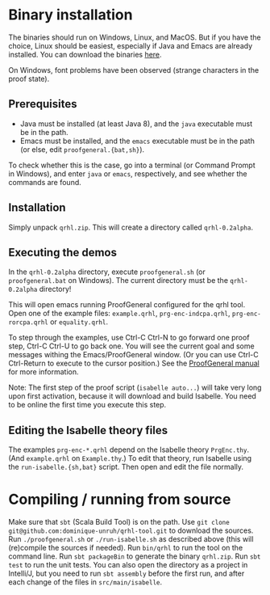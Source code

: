 # Binary installation

The binaries should run on Windows, Linux, and MacOS.
But if you have the choice, Linux should be easiest, especially if Java and Emacs are already installed.
You can download the binaries [here](https://www.ut.ee/~unruh/qrhl.zip). 

On Windows, font problems have been observed (strange characters in the proof state).  

## Prerequisites

* Java must be installed (at least Java 8), and the `java` executable must be in the path.
* Emacs must be installed, and the `emacs` executable must be in the path (or else, edit `proofgeneral.{bat,sh}`).

To check whether this is the case, go into a terminal (or Command Prompt in Windows),
and enter `java` or `emacs`, respectively, and see whether the commands are found.


## Installation

Simply unpack `qrhl.zip`. This will create a directory called `qrhl-0.2alpha`.


## Executing the demos

In the `qrhl-0.2alpha` directory, execute `proofgeneral.sh` (or `proofgeneral.bat` on Windows).
The current directory must be the `qrhl-0.2alpha` directory!

This will open emacs running ProofGeneral configured for the qrhl
tool.  Open one of the example files: `example.qrhl`, `prg-enc-indcpa.qrhl`,
`prg-enc-rorcpa.qrhl` or `equality.qrhl`.

To step through the examples, use Ctrl-C Ctrl-N to go forward one proof step, Ctrl-C Ctrl-U to go back one.
You will see the current goal and some messages withing the Emacs/ProofGeneral window.
(Or you can use Ctrl-C Ctrl-Return to execute to the cursor position.)
See the [ProofGeneral manual](https://proofgeneral.github.io/doc/userman/) for more information.

Note: The first step of the proof script (`isabelle auto...`) will take very long upon first activation,
because it will download and build Isabelle. 
You need to be online the first time you execute this step. 


## Editing the Isabelle theory files

The examples `prg-enc-*.qrhl` depend on the Isabelle theory `PrgEnc.thy`.
(And `example.qrhl` on `Example.thy`.)
To edit that theory, run Isabelle using the `run-isabelle.{sh,bat}` script.
Then open and edit the file normally.

# Compiling / running from source

Make sure that `sbt` (Scala Build Tool) is on the path.
Use `git clone git@github.com:dominique-unruh/qrhl-tool.git` to download the sources.
Run `./proofgeneral.sh` or `./run-isabelle.sh` as described above (this will (re)compile the sources if needed).
Run `bin/qrhl` to run the tool on the command line.
Run `sbt packageBin` to generate the binary `qrhl.zip`.
Run `sbt test` to run the unit tests.
You can also open the directory as a project in Intelli/J, but you need to run `sbt assembly` before the first run,
and after each change of the files in `src/main/isabelle`.
